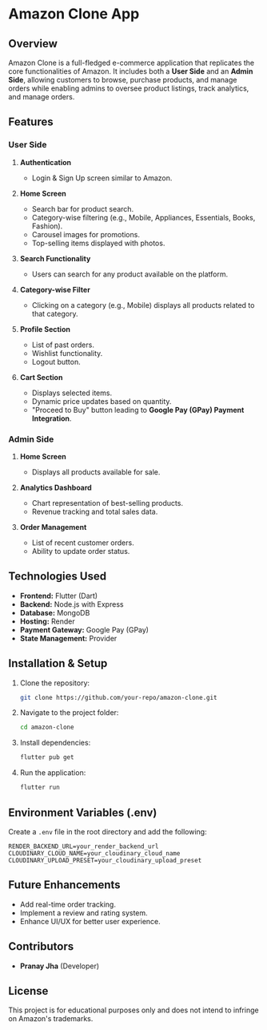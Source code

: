 # Amazon Clone App

## Overview
Amazon Clone is a full-fledged e-commerce application that replicates the core functionalities of Amazon. It includes both a **User Side** and an **Admin Side**, allowing customers to browse, purchase products, and manage orders while enabling admins to oversee product listings, track analytics, and manage orders.

## Features

### User Side
1. **Authentication**
    - Login & Sign Up screen similar to Amazon.

2. **Home Screen**
    - Search bar for product search.
    - Category-wise filtering (e.g., Mobile, Appliances, Essentials, Books, Fashion).
    - Carousel images for promotions.
    - Top-selling items displayed with photos.

3. **Search Functionality**
    - Users can search for any product available on the platform.

4. **Category-wise Filter**
    - Clicking on a category (e.g., Mobile) displays all products related to that category.

5. **Profile Section**
    - List of past orders.
    - Wishlist functionality.
    - Logout button.

6. **Cart Section**
    - Displays selected items.
    - Dynamic price updates based on quantity.
    - "Proceed to Buy" button leading to **Google Pay (GPay) Payment Integration**.

### Admin Side
1. **Home Screen**
    - Displays all products available for sale.

2. **Analytics Dashboard**
    - Chart representation of best-selling products.
    - Revenue tracking and total sales data.

3. **Order Management**
    - List of recent customer orders.
    - Ability to update order status.

## Technologies Used
- **Frontend:** Flutter (Dart)
- **Backend:** Node.js with Express
- **Database:** MongoDB
- **Hosting:** Render
- **Payment Gateway:** Google Pay (GPay)
- **State Management:** Provider

## Installation & Setup
1. Clone the repository:
   ```sh
   git clone https://github.com/your-repo/amazon-clone.git
   ```
2. Navigate to the project folder:
   ```sh
   cd amazon-clone
   ```
3. Install dependencies:
   ```sh
   flutter pub get
   ```
4. Run the application:
   ```sh
   flutter run
   ```

## Environment Variables (.env)
Create a `.env` file in the root directory and add the following:

```env
RENDER_BACKEND_URL=your_render_backend_url
CLOUDINARY_CLOUD_NAME=your_cloudinary_cloud_name
CLOUDINARY_UPLOAD_PRESET=your_cloudinary_upload_preset
```

## Future Enhancements
- Add real-time order tracking.
- Implement a review and rating system.
- Enhance UI/UX for better user experience.

## Contributors
- **Pranay Jha** (Developer)

## License
This project is for educational purposes only and does not intend to infringe on Amazon's trademarks.

